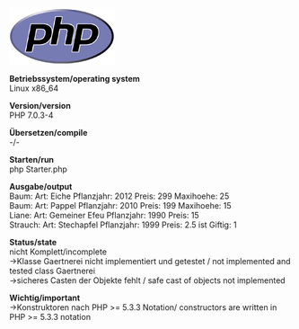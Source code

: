![Java Logo](https://github.com/OlafGroh/OOP/blob/master/PHP/images/logo.png)

__Betriebssystem/operating system__  
Linux x86_64

__Version/version__  
PHP 7.0.3-4

__Übersetzen/compile__  
-/-  

__Starten/run__  
php Starter.php

__Ausgabe/output__  
Baum: Art: Eiche Pflanzjahr: 2012 Preis: 299 Maxihoehe: 25  
Baum: Art: Pappel Pflanzjahr: 2010 Preis: 199 Maxihoehe: 15  
Liane: Art: Gemeiner Efeu Pflanzjahr: 1990 Preis: 15  
Strauch: Art: Stechapfel Pflanzjahr: 1999 Preis: 2.5 ist Giftig: 1  


__Status/state__  
nicht Komplett/incomplete  
->Klasse Gaertnerei nicht implementiert und getestet / not implemented and tested class Gaertnerei  
->sicheres Casten der Objekte fehlt / safe cast of objects not implemented  


__Wichtig/important__  
->Konstruktoren nach PHP >= 5.3.3 Notation/ constructors are written in PHP >= 5.3.3 notation  
